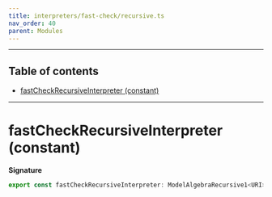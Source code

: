 ```yaml
---
title: interpreters/fast-check/recursive.ts
nav_order: 40
parent: Modules
---
```


---

<h2 class="text-delta">Table of contents</h2>

- [fastCheckRecursiveInterpreter (constant)](#fastcheckrecursiveinterpreter-constant)

---

# fastCheckRecursiveInterpreter (constant)

**Signature**

```ts
export const fastCheckRecursiveInterpreter: ModelAlgebraRecursive1<URI> = ...
```
